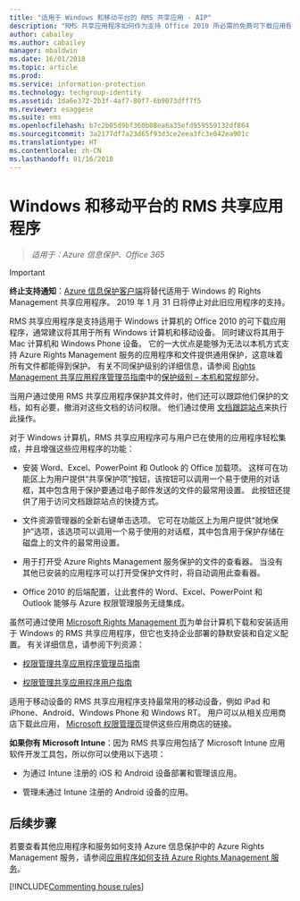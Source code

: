 ```yaml
---
title: "适用于 Windows 和移动平台的 RMS 共享应用 - AIP"
description: "RMS 共享应用程序如何作为支持 Office 2010 所必需的免费可下载应用程序来支持 Azure RMS，但我们也建议将其用于 Windows 计算机、Mac 计算机和移动设备。"
author: cabailey
ms.author: cabailey
manager: mbaldwin
ms.date: 16/01/2018
ms.topic: article
ms.prod: 
ms.service: information-protection
ms.technology: techgroup-identity
ms.assetid: 1da6e372-2b3f-4af7-80f7-6b9073dff7f5
ms.reviewer: esaggese
ms.suite: ems
ms.openlocfilehash: b7c2b05d9bf360b08ea6a35efd959559132df864
ms.sourcegitcommit: 3a2177df7a23d65f93d3ce2eea3fc3e042ea901c
ms.translationtype: HT
ms.contentlocale: zh-CN
ms.lasthandoff: 01/16/2018
---
```

# <a name="rms-sharing-application-for-windows-and-mobile-platforms"></a>Windows 和移动平台的 RMS 共享应用程序

>*适用于：Azure 信息保护、Office 365*

> [!IMPORTANT]
> **终止支持通知**：[Azure 信息保护客户端](../rms-client/aip-client.md)将替代适用于 Windows 的 Rights Management 共享应用程序。 2019 年 1 月 31 日将停止对此旧应用程序的支持。 
 
RMS 共享应用程序是支持适用于 Windows 计算机的 Office 2010 的可下载应用程序，通常建议将其用于所有 Windows 计算机和移动设备。 同时建议将其用于 Mac 计算机和 Windows Phone 设备。 它的一大优点是能够为无法以本机方式支持 Azure Rights Management 服务的应用程序和文件提供通用保护，这意味着所有文件都能得到保护。 有关不同保护级别的详细信息，请参阅 [Rights Management 共享应用程序管理员指南](../rms-client/sharing-app-admin-guide.md)中的[保护级别 – 本机和常规](../rms-client/sharing-app-admin-guide-technical.md#levels-of-protection--native-and-generic)部分。

当用户通过使用 RMS 共享应用程序保护其文件时，他们还可以跟踪他们保护的文档，如有必要，撤消对这些文档的访问权限。 他们通过使用 [文档跟踪站点](http://go.microsoft.com/fwlink/?LinkId=529562)来执行此操作。

对于 Windows 计算机，RMS 共享应用程序可与用户已在使用的应用程序轻松集成，并且增强这些应用程序的功能：

-   安装 Word、Excel、PowerPoint 和 Outlook 的 Office 加载项。 这样可在功能区上为用户提供“共享保护项”按钮，该按钮可以调用一个易于使用的对话框，其中包含用于保护要通过电子邮件发送的文件的最常用设置。 此按钮还提供了用于访问文档跟踪站点的快捷方式。

-   文件资源管理器的全新右键单击选项。 它可在功能区上为用户提供“就地保护”选项，该选项可以调用一个易于使用的对话框，其中包含用于保护存储在磁盘上的文件的最常用设置。

-   用于打开受 Azure Rights Management 服务保护的文件的查看器。 当没有其他已安装的应用程序可以打开受保护文件时，将自动调用此查看器。

-   Office 2010 的后端配置，让此套件的 Word、Excel、PowerPoint 和 Outlook 能够与 Azure 权限管理服务无缝集成。

虽然可通过使用 [Microsoft Rights Management 页](http://go.microsoft.com/fwlink/?LinkId=303970)为单台计算机下载和安装适用于 Windows 的 RMS 共享应用程序，但它也支持企业部署的静默安装和自定义配置。 有关详细信息，请参阅下列资源：

-   [权限管理共享应用程序管理员指南](../rms-client/sharing-app-admin-guide.md)

-   [权限管理共享应用程序用户指南](../rms-client/sharing-app-user-guide.md)

适用于移动设备的 RMS 共享应用程序支持最常用的移动设备，例如 iPad 和 iPhone、Android、Windows Phone 和 Windows RT。 用户可以从相关应用商店下载此应用， [Microsoft 权限管理页](http://go.microsoft.com/fwlink/?LinkId=303970)提供这些应用商店的链接。

**如果你有 Microsoft Intune**：因为 RMS 共享应用包括了 Microsoft Intune 应用软件开发工具包，所以你可以使用以下选项：

-   为通过 Intune 注册的 iOS 和 Android 设备部署和管理该应用。

-   管理未通过 Intune 注册的 Android 设备的应用。


## <a name="next-steps"></a>后续步骤
若要查看其他应用程序和服务如何支持 Azure 信息保护中的 Azure Rights Management 服务，请参阅[应用程序如何支持 Azure Rights Management 服务](applications-support.md)。

[!INCLUDE[Commenting house rules](../includes/houserules.md)]
